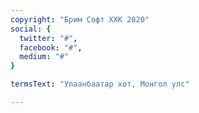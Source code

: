 ```yaml
---
copyright: "Брим Софт ХХК 2020"
social: {
  twitter: "#",
  facebook: "#",
  medium: "#"
}

termsText: "Улаанбаатар хот, Монгол улс"

---
```


